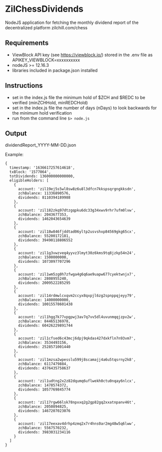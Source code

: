 # ZilChessDividends
NodeJS application for fetching the monthly dividend report of the decentralized platform zilchill.com/chess

## Requirements
* ViewBlock API key (see https://viewblock.io/) stored in the .env file as APIKEY_VIEWBLOCK=xxxxxxxxxx
* nodeJS >= 12.16.3
* libraries included in package.json installed

## Instructions
* set in the index.js file the minimum hold of $ZCH and $REDC to be verified (minZCHHold, minREDCHold)
* set in the index.js file the number of days (nDays) to look backwards for the minimum hold verification
* run from the command line ```$> node.js```

## Output
dividendReport_YYYY-MM-DD.json

Example:
```
{
  timestamp: '1636617257614618',
  txBlock: '1577064',
  totDividends: 136000000000000,
  eligibleHolders: [
    {
      account: 'zil19ej5s5wl8sw8z6u8l3dfcn7kkspsqrgngkksdn',
      zchBalance: 11336890576,
      dividends: 8110394189988
    },
    {
      account: 'zil182zkq97dtzgqpku6dc33g34xwv9rhr7ufm0lvw',
      zchBalance: 2043677353,
      dividends: 1462043654639
    },
    {
      account: 'zil18w846fjddtad06yltp2usvshxp84569gkg65cx',
      zchBalance: 55200172181,
      dividends: 39490118806552
    },
    {
      account: 'zil1g3vwzveq4yyvz3lmyt30z6kms9tq8jzkp54n24',
      zchBalance: 1500000000,
      dividends: 1073097707296
    },
    {
      account: 'zil1wm5zg0h7zfwga4g6q6ae9uapw677cyektwnjx7',
      zchBalance: 2808955240,
      dividends: 2009522285295
    },
    {
      account: 'zil14rdmwlcxqvm2ccyx8qxpjl6zg2spnppqjeyy79',
      zchBalance: 14000000000,
      dividends: 10015578601438
    },
    {
      account: 'zil1hgg7k77vpgpwj3av7q7vv5dl4uvunmqqjzpv2w',
      zchBalance: 84465136978,
      dividends: 60426229891744
    },
    {
      account: 'zil1cfsed6c43mcj6dpj9qkdas427dxkfln7n93vm7',
      zchBalance: 3534493156,
      dividends: 2528571001440
    },
    {
      account: 'zil1mzsa2wpesslu599j8scamajj4a6u5tqsrny2k8',
      zchBalance: 6117479884,
      dividends: 4376435758637
    },
    {
      account: 'zil1udtng2x2z82dqumq6uflwekh0ctu0nqay6nlcx',
      zchBalance: 1478574372,
      dividends: 1057769845774
    },
    {
      account: 'zil17rgw66lsk78npxxq2g2gp82gq2xxatnpanv46t',
      zchBalance: 2050894825,
      dividends: 1467207023076
    },
    {
      account: 'zil17eexav4drhp4zmq2x7r4hns0ar2mg48w5q6lww',
      zchBalance: 5567570232,
      dividends: 3983031234116
    }
  ]
}

```
